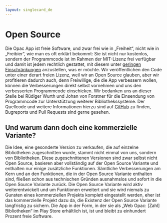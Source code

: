 ```yaml
---
layout: singlecard_de
---
```


Open Source
===========

Die Opac App ist freie Software, und zwar frei wie in „Freiheit“, nicht wie in „Freibier“, wie man es oft erklärt
bekommt: Sie ist nicht nur kostenlos, sondern der Programmcode ist im Rahmen der MIT-Lizenz frei verfügbar und damit ist
jedem rechtlich gestattet, mit diesem unter [geringen Einschränkungen](https://de.wikipedia.org/wiki/MIT-Lizenz) anzustellen, was er möchte.
Wir veröffentlichen den Code unter einer derart freien Lizenz, weil wir an Open Source glauben, aber wir profitieren
dadurch auch, denn Freiwillige, die die App verbessern wollen, können die Verbesserungen direkt selbst vornehmen und uns
den verbesserten Programmcode einschicken. Wir bedanken uns an dieser Stelle bei Rüdiger Wurth und Johan von Forstner für
die Einsendung von Programmcode zur Unterstützung weiterer Bibliothekssysteme.
Der Quellcode und weitere Informationen hierzu sind auf [GitHub](https://github.com/raphaelm/opacclient) zu finden, Bugreports und Pull Requests sind gerne gesehen.

Und warum dann doch eine kommerzielle Variante?
-----------------------------------------------

Die Idee, eine gesonderte Version zu verkaufen, die auf einzelne Bibliotheken zugeschnitten wurde, stammt nicht einmal
von uns, sondern von Bibliotheken. Diese zugeschnittenen Versionen sind zwar selbst nicht Open Source, basieren aber
vollständig auf der Open Source Variante und enthalten nur einige zusätzliche Funktionen. Sämtliche Verbesserungen am
Kern und an den Funktionen, die in der Open Source Variante enthalten sind, fließen schon aus technischen Gründen
ausnahmslos und sofort in die Open Source Variante zurück. Die Open Source Variante wird aktiv weiterentwickelt und um
Funktionen erweitert und sie wird niemals zu Gunsten eines kommerziellen Projekts komplett eingestellt werden, eher ist
das kommerzielle Projekt dazu da, die Existenz der Open Source Variante langfristig zu sichern. Die App in der Form, in
der sie als „Web Opac: [Zahl] Bibliotheken“ im Play Store erhältlich ist, ist und bleibt zu einhundert Prozent freie
Software.